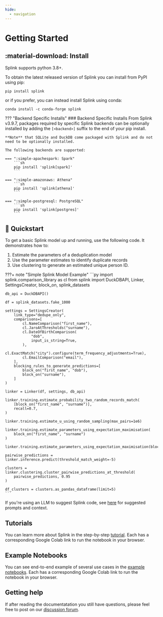 ```yaml
---
hide:
  - navigation
---
```


# Getting Started

## :material-download: Install
Splink supports python 3.8+.

To obtain the latest released version of Splink you can install from PyPI using pip:
```shell
pip install splink
```

or if you prefer, you can instead install Splink using conda:
```shell
conda install -c conda-forge splink
```

??? "Backend Specific Installs"
    ### Backend Specific Installs
    From Splink v3.9.7, packages required by specific Splink backends can be optionally installed by adding the `[<backend>]` suffix to the end of your pip install.

    **Note** that SQLite and DuckDB come packaged with Splink and do not need to be optionally installed.

    The following backends are supported:

    === ":simple-apachespark: Spark"
        ```sh
        pip install 'splink[spark]'
        ```

    === ":simple-amazonaws: Athena"
        ```sh
        pip install 'splink[athena]'
        ```

    === ":simple-postgresql: PostgreSQL"
        ```sh
        pip install 'splink[postgres]'
        ```



## :rocket: Quickstart

To get a basic Splink model up and running, use the following code. It demonstrates how to:

1. Estimate the parameters of a deduplication model
2. Use the parameter estimates to identify duplicate records
3. Use clustering to generate an estimated unique person ID.

???+ note "Simple Splink Model Example"
    ```py
    import splink.comparison_library as cl
    from splink import DuckDBAPI, Linker, SettingsCreator, block_on, splink_datasets

    db_api = DuckDBAPI()

    df = splink_datasets.fake_1000

    settings = SettingsCreator(
        link_type="dedupe_only",
        comparisons=[
            cl.NameComparison("first_name"),
            cl.JaroAtThresholds("surname"),
            cl.DateOfBirthComparison(
                "dob",
                input_is_string=True,
            ),
            cl.ExactMatch("city").configure(term_frequency_adjustments=True),
            cl.EmailComparison("email"),
        ],
        blocking_rules_to_generate_predictions=[
            block_on("first_name", "dob"),
            block_on("surname"),
        ]
    )

    linker = Linker(df, settings, db_api)

    linker.training.estimate_probability_two_random_records_match(
        [block_on("first_name", "surname")],
        recall=0.7,
    )

    linker.training.estimate_u_using_random_sampling(max_pairs=1e6)

    linker.training.estimate_parameters_using_expectation_maximisation(
        block_on("first_name", "surname")
    )

    linker.training.estimate_parameters_using_expectation_maximisation(block_on("email"))

    pairwise_predictions = linker.inference.predict(threshold_match_weight=-5)

    clusters = linker.clustering.cluster_pairwise_predictions_at_threshold(
        pairwise_predictions, 0.95
    )

    df_clusters = clusters.as_pandas_dataframe(limit=5)
    ```

If you're using an LLM to suggest Splink code, see [here](./topic_guides/llms/prompting_llms.md) for suggested prompts and context.

## Tutorials

You can learn more about Splink in the step-by-step [tutorial](./demos/tutorials/00_Tutorial_Introduction.ipynb). Each has a corresponding Google Colab link to run the notebook in your browser.

## Example Notebooks

You can see end-to-end example of several use cases in the [example notebooks](./demos/examples/examples_index.md). Each has a corresponding Google Colab link to run the notebook in your browser.

## Getting help

If after reading the documentatation you still have questions, please feel free to post on our [discussion forum](https://github.com/moj-analytical-services/splink/discussions).